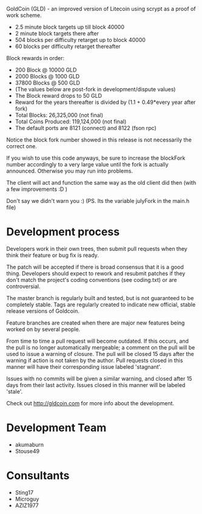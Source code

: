 GoldCoin (GLD) - an improved version of Litecoin using scrypt as a proof of work scheme.
 - 2.5 minute block targets up till block 40000
 - 2 minute block targets there after
 - 504 blocks per difficulty retarget up to block 40000
 - 60 blocks per difficulty retarget thereafter

Block rewards in order:

 - 200 Block @ 10000 GLD
 - 2000	Blocks @ 1000 GLD
 - 37800 Blocks @ 500 GLD
 - (The values below are post-fork in development/dispute values)
 - The Block reward drops to 50 GLD
 - Reward for the years thereafter is divided by (1.1 + 0.49*every year after fork)
 - Total Blocks: 26,325,000 (not final)
 - Total Coins Produced: 119,124,000 (not final)
 - The default ports are 8121 (connect) and 8122 (fson rpc)

Notice the block fork number showed in this release is not necessarily the correct one.

If you wish to use this code anyways, be sure to increase the blockFork number accordingly to a very large
value until the fork is actually announced. Otherwise you may run into problems.

The client will act and function the same way as the old client did then (with a few improvements :D )

Don't say we didn't warn you :) (PS. Its the variable julyFork in the main.h file)


Development process
===================

Developers work in their own trees, then submit pull requests when
they think their feature or bug fix is ready.

The patch will be accepted if there is broad consensus that it is a
good thing.  Developers should expect to rework and resubmit patches
if they don't match the project's coding conventions (see coding.txt)
or are controversial.

The master branch is regularly built and tested, but is not guaranteed
to be completely stable. Tags are regularly created to indicate new
official, stable release versions of Goldcoin.

Feature branches are created when there are major new features being
worked on by several people.

From time to time a pull request will become outdated. If this occurs, and
the pull is no longer automatically mergeable; a comment on the pull will
be used to issue a warning of closure. The pull will be closed 15 days
after the warning if action is not taken by the author. Pull requests closed
in this manner will have their corresponding issue labeled 'stagnant'.

Issues with no commits will be given a similar warning, and closed after
15 days from their last activity. Issues closed in this manner will be 
labeled 'stale'. 

Check out http://gldcoin.com for more info about the development.

Development Team
================
- akumaburn
- Stouse49

Consultants
================
- Sting17
- Microguy
- AZIZ1977

